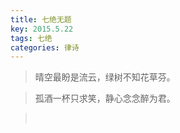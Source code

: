```yaml
---
title: 七绝无题
key: 2015.5.22
tags: 七绝
categories: 律诗
---
```


<blockquote class="blockquote-center">晴空最盼是流云，绿树不知花草芬。
</blockquote>
<blockquote class="blockquote-center">孤酒一杯只求笑，静心念念醉为君。
</blockquote>
<blockquote class="blockquote-center"></br>
</blockquote>
